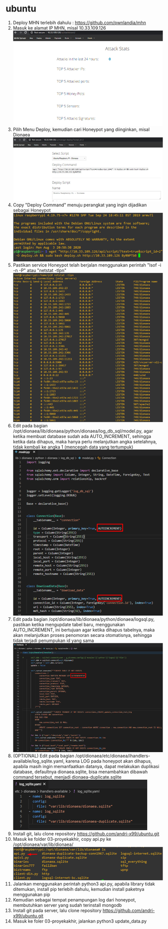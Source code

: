 # ubuntu

1. Deploy MHN terlebih dahulu : https://github.com/pwnlandia/mhn
2. Masuk ke alamat IP MHN, misal 10.33.109.126
![alt text](https://github.com/andri-x99/ubuntu/blob/master/picture/3-mhn.png)
3. Pilih Menu Deploy, kemudian cari Honeypot yang diinginkan, misal Dionaea
![alt text](https://github.com/andri-x99/ubuntu/blob/master/picture/4-raspi-deploy.png)
4. Copy "Deploy Command" menuju perangkat yang ingin dijadikan sebagai Honeypot
![alt text](https://github.com/andri-x99/ubuntu/blob/master/picture/5-raspi-deploy.png)
5. Pastikan service Honeypot telah berjalan menggunakan perintah "lsof -i -n -P" atau "netstat -tlpn"
![alt text](https://github.com/andri-x99/ubuntu/blob/master/picture/6-dionaea-services.png)
6. Edit pada bagian /opt/dionaea/lib/dionaea/python/dionaea/log_db_sql/model.py, agar ketika membuat database sudah ada AUTO_INCREMENT, sehingga ketika data dihapus, maka hanya perlu melanjutkan angka setelahnya, tidak kembali ke angka 1 (mencegah data yang tertumpuk)
![alt text](https://github.com/andri-x99/ubuntu/blob/master/picture/0-edit_dionaea_auto_increment_base_in_model.png)
7. Edit pada bagian /opt/dionaea/lib/dionaea/python/dionaea/logsql.py, pastikan ketika mengupdate tabel baru, menggunakan AUTO_INCREMENT, ini bertujuan agar ketika dihapus tabelnya, maka akan melanjutkan proses penomoran secara otomatisnya, sehingga tidak terjadi penumpukan id yang sama
![alt text](https://github.com/andri-x99/ubuntu/blob/master/picture/1-edit_dionaea_auto_increment_update_in_logsql.png)
8. (OPTIONAL) Edit pada bagian /opt/dionaea/etc/dionaea/ihandlers-available/log_sqlite.yaml, karena LOG pada honeypot akan dihapus, apabila masih ingin memanfaatkan datanya, dapat melakukan duplikasi database, defaultnya dionaea.sqlite, bisa menambahkan dibawah command tersebut, menjadi dionaea-duplicate.sqlite
![alt text](https://github.com/andri-x99/ubuntu/blob/master/picture/3-optional-logsqlite-yaml.png)
9. Install git, lalu clone repository https://github.com/andri-x99/ubuntu.git
10. Masuk ke folder 03-proyekakhir, copy api.py ke /opt/dionaea/var/lib/dionaea/
![alt text](https://github.com/andri-x99/ubuntu/blob/master/picture/14-copy-opt.png)
11. Jalankan menggunakan perintah python3 api.py, apabila library tidak ditemukan, install pip terlebih dahulu, kemudian install paketnya menggunakan pip
12. Kemudian sebagai tempat penampungan log dari honeypot, membutuhkan server yang sudah terinstall mongodb
13. Install git pada server, lalu clone repository https://github.com/andri-x99/ubuntu.git
14. Masuk ke foler 03-proyekakhir, jalankan python3 update_data.py

